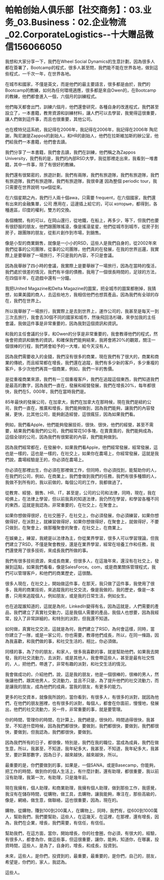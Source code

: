 # 帕帕创始人俱乐部【社交商务】：03.业务_03.Business：02.企业物流_02.CorporateLogistics--十大赠品微信156066050

我想和大家分享一下，我們在Wheel Social Dynamics的生意計劃，因為很多人都在簽署了，Bootcamp的程式，很多人甚至問，我們能不能在世界各地，做到這些程式，一千次一年，在世界各地。

在城市和國家，不僅是英文，而是他們的最主要語言，很多都是由於，我們的Bootcamp的教練，如何為任何環境適應，很多都是來自Owen的，在Bootcamp的教練，他們都會進入一個，六個月的訓練程式。

他們每天都會出門，訓練六個月，他們還會研究，各種自身的改進程式，我們甚至設立了，一本書籍，教育資源和訓練材料，讓人們可以去學習，我覺得這很重要，讓人們做到這件事，而且也很重要，其他公司。

也在模特兒這系統，我記得在2006年，我記得在2006年，我記得在2006年 陶尼謝，陶尼謝是Zappos的創始人，和HR的創始人，他們在拉斯維加斯的辦公室，他們給我們一本書籍，他們會去讀。

我們分享了一本書籍，我們會去讀，我們在訓練，他們稱之為Zappos University，我們有的是，我們的內部RSD大學，我從那裡走出來，我看到一堆書籍，其中一件事，除了有很好的教練。

我們還有很緊密的，旅遊計劃，我們有兩隊，我們有旅遊隊，我們有旅遊隊，我們有旅遊隊，我們有旅遊隊，我們有旅遊隊，我很幸運 因為整個 periodic tour，我只需要在世界說明 три個從來。

在六個星期之內，我們行人兩十個awa，只需要 frequent，在六個國家，我們還有出來的金融集單，公司 應用在，這邊插上給它的，可以 которые，都得到，各種進區，印度的權利，雙方的交換。

各個機關，有的可以，在岡山還行，從地鐵，在船上，再多少，等下，但我們也要有很舒服的朋友，他們跟團隊搖滾，像是搖滾星星，他們從城市到城市，從房子到房子，跟團隊的朋友，從影片創作到市場，到銷售。

像是小型的商業銷售，就像是一小小的RSD，這些人是我們自身的，從2002年來我們從事的公司團隊，從事的公司團隊，他們真的在發展，在我的世界巡邏，我實際上是要舉辦了一場旅行，不只是我的內容，不只是會議。

因為我舉辦了四小時的會議，我實際上是要舉辦了一場旅行，因為在當時的復活，我們處於很差的情況，我們有半億的債務，我用了一個很長時間的，足球的方法，在四個半年，在遊戲中還有一分鐘。

我把United Magazine和Delta Magazine的圖案，把全城市的圖案都刪掉，我猜想，如果美國的商人，去這些地方，我相信他們也想買產品，因為我們有全球的存在，我們在世界上。

所以我舉辦了一場旅行，我實際上是去到世界上，運作公司的，我甚至是每天一到三次去旅行，我會去30個不同的國家和城市，然後飛回洛杉磯，來參加我的主任會議，我做這件事是非常重要的，因為我對這個資訊和資訊。

和我的主任會議的分享，和Owen的分享是非常重要的，我會教導他們的程式，然後會把資訊和銷售的資訊，和確保我們能夠結束，我將會將20%的觀眾，關注一個很棒的行程，我們將會給予的一大堆，給今天沒有人。

因為我們需要收入的金錢，我們沒有很多的商業，現在我們有了很大的，商業和商業的傳統，而且經常都在增長，我們還在追蹤，我們有多少新的客戶，多少重複的客戶，多少次他們再買一個商業，例如，我們一半的售價。

是從重複商業來源，我們有一三個重複客戶，我們在追蹤這個東西，我們知道我們是最高的數字，因為我們一直在，發展和經營發展，我們在增長20%，每年都很快，我們在5，000年，我們在當時我們是。

85年最快的發展公司，在加拿大，我們在加拿大在那時候，現在我們是紐約公司，我們一直在，推廣和增長，我們能夠做到，因為我們能夠，讓我們的內容發展，更快，比其他公司，能夠創造經營，這很瘋狂，因為如果我們看。

例如，我們看Apple，他們能夠發展技術，很快、很快，他們的經營，甚至不需要，結果我們看我們的公司，我們經常花50多塊，在賣賣賣的，我們能夠成為，這個全球的公司，因為我們有很緊密的內容，我們能夠做到。

因為我們經常都在，在發展中，如果我們看Apple，他們經常發展，經常發展，這也是一樣的，這也是一樣的，在社交上，如果你在農場上，你經常發展，這就是我們說，農場經驗是王的，你必須在農場上。

你必須在那裡出生，你必須在那裡做工作，但同時，你必須找到，能幫助你的人，在我們的公司，例如，在商業上，我們會做到我們的任務，我們有很多種類的人，我做不到所有的，我以前做的，每個公司的工作，我都做過了。

從教育、經營、銷售、HR、IT，甚至是，公司的公司和法律，同時，現在，我在哈佛上，在法律上學習，但以前我真的知道法律，我仍然在學習，和學習各種不同的東西，這就是我認為，非常重要的，在社交上，在聚會上。

如果你想做得很好，在社交圈子，在社交上，你必須發展，你必須練習，如果你想做得好，在派對上，就練習做得好，如果你想做得好，在聚會上，就做得好，不要只做到，在聚會上，做那種聚會的聚會，在社交上，在商業上。

在娛樂上，練習，我總是以法律為主，你從業界學習，很多人可以學習理論，但我們建立了RSD，不僅是聚會教授，還是在業界學習，經常在培養工作和任務，我們還使用了很多技術，來成長我們所做的事。

我們有很多技術資源，來成長商業，但很多人，在這幾年來，還沒有在社交上，發展到這點，如果我們看看，像是SalesForce。com，或是商業關係管理程式，我們可以管理客戶，和他們的商業歷史，這很酷。

很多人現在，在社交上，開始做這件事，在那天，我只做了這件事，我使用了很多，我用的商業技術，來追蹤我的社交交流，像是我做的，我的歷史，像是一本書，只用來追蹤個人，例如朋友，或是我的日常生活，例如女生。

也在追蹤誰知道的，這就是為何，LinkedIn變得有名，因為這就是，人們需要的產品，我們建立了真實社交動力，這是我個人需要的產品，我個人也想要，因為我經常，投入了非常詳細的，和特別的派對，但我還不知道。

如何做，真實社交交流，這就是為何，我們建立了RSD，為何會這樣，同時，當你建立了一隊，或是一家公司，你也需要，教導他們成長，所以，在同一條路，因為我喜歡，和我們做的事，和社交生活的，相比，你必須做。

同樣的事，為了你的朋友，和家人，很多我喜歡的事，就是幫助他們，如果我去開發，我的社交流動力，去派對，或是其他人，我會帶這些人，甚至是最有社交性的，人，把他們，帶進了，非常有趣的派對，和社交生活的情況。

我會做成功的，介紹他們，說，這是我的朋友，他是一個很棒的，很棒的男人，然後讓他們，跟其他男人，交流動力，並且不只是，為了提升他們的社交流動力，而是讓我的朋友，成為他們的成員，當我的朋友，有更多的能力。

更多的社交資本，就像我所說的，當你看到，有很多人，有很多的派對，就因為他們，在他們的朋友圈裡，也有很多的派對，每個人，都會在你面前，慢慢地，發展出，他們的社交流動力，另一件，非常重要的事，就是要管理。

你的時間，管理你的時間，在計算上，我們總是，很快的，時間過得很快，我甚至，不知道什麼時候，因為我們都很快，要做到，我們都很快，要做到，我們都很快，要做到，但我認為，我們都很快，要做到。

因為我們所有的日子，都很像，特別是，我們在我的職位，當成為成員，我們在做生意，所以，我甚至，不知道，我年紀多大，我甚至，不知道，我年紀多大，我甚至，要計算那數字，因為日子，越來越快，越來越快，所以。

最重要的是，你們要做到的事，如果是，一個SANA，或是Basecamp，你能夠，把工作的時間，做到你的個人生活上，有什麼計劃，還有助理，都很重要，我以前沒有助理，我第一次，有助理，只是幾年前。

現在我擁有，個人助理，和商業助理，我擁有個人助理，做到那些工作，我感覺，我沒有在儲存時間，從購物，做工具，去購物，讓我能夠，專注在，那些高級的，像是，網絡，做生意，做聯絡，這也很重要，因為，現在的。

購物，從購物，賺到100到200萬人，在購物上，同時，我們有，從600到1000萬人，幫助我們，我們要幫助，這些人，在這幾天，在這裡，在那裡，還有增長，因為，我們在企業，增長，我們需要，有信任，有信任。

幫助我們，在這方面，當你，開始增長，你的社會圈，你必須，有很大的，經驗，有很多人，都會為你，做這些事，但這很重要，讓你，能夠，知道你，在哪裏，投資時間，這些人，是為了，自身的，增長，和成長，投資到。

未來，這些人，是你們，投資到的，最重要，最重要的，是你們，自己的，朋友，希望是，你們的，家人，我認為。

這些人。
